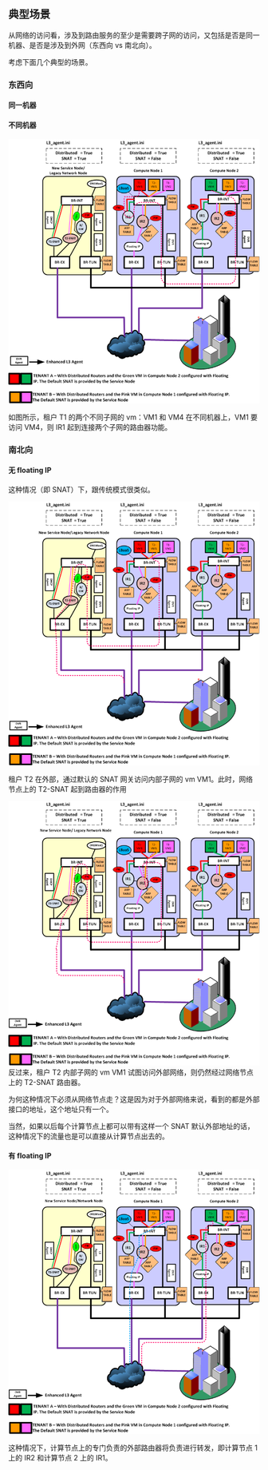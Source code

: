 ## 典型场景

从网络的访问看，涉及到路由服务的至少是需要跨子网的访问，又包括是否是同一机器、是否是涉及到外网（东西向 vs 南北向）。

考虑下面几个典型的场景。

### 东西向

#### 同一机器

#### 不同机器

![同租户不同机器之间子网访问](../_images/dvr_case1.png)

如图所示，租户 T1 的两个不同子网的 vm：VM1 和 VM4 在不同机器上，VM1 要访问 VM4，则 IR1 起到连接两个子网的路由器功能。

### 南北向

#### 无 floating IP
这种情况（即 SNAT）下，跟传统模式很类似。

![通过 SNAT 访问内部子网](../_images/dvr_case2a.png)

租户 T2 在外部，通过默认的 SNAT 网关访问内部子网的 vm VM1。此时，网络节点上的 T2-SNAT 起到路由器的作用

![内部子网通过 SNAT 外部](../_images/dvr_case2b.png)
反过来，租户 T2 内部子网的 vm VM1 试图访问外部网络，则仍然经过网络节点上的 T2-SNAT 路由器。

为何这种情况下必须从网络节点走？这是因为对于外部网络来说，看到的都是外部接口的地址，这个地址只有一个。

当然，如果以后每个计算节点上都可以带有这样一个 SNAT 默认外部地址的话，这种情况下的流量也是可以直接从计算节点出去的。

#### 有 floating IP

![带有 floating IP 的南北向访问](../_images/dvr_case3.png)

这种情况下，计算节点上的专门负责的外部路由器将负责进行转发，即计算节点 1 上的 IR2 和计算节点 2 上的 IR1。
